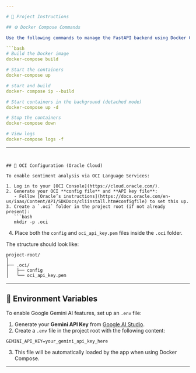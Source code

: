 ```yaml
---

# 📘 Project Instructions

## ⚙️ Docker Compose Commands

Use the following commands to manage the FastAPI backend using Docker Compose:

```bash
# Build the Docker image
docker-compose build

# Start the containers
docker-compose up

# start and build
docker- compose ip --build

# Start containers in the background (detached mode)
docker-compose up -d

# Stop the containers
docker-compose down

# View logs
docker-compose logs -f
```

---
```


## 🔐 OCI Configuration (Oracle Cloud)

To enable sentiment analysis via OCI Language Services:

1. Log in to your [OCI Console](https://cloud.oracle.com/).
2. Generate your OCI **config file** and **API key file**:
   - Follow [Oracle’s instructions](https://docs.oracle.com/en-us/iaas/Content/API/SDKDocs/cliinstall.htm#configfile) to set this up.
3. Create a `.oci` folder in the project root (if not already present):
   ```bash
   mkdir -p .oci
   ```
4. Place both the `config` and `oci_api_key.pem` files inside the `.oci` folder.

The structure should look like:
```
project-root/
│
├── .oci/
│   ├── config
│   └── oci_api_key.pem
```

---

## 🔑 Environment Variables

To enable Google Gemini AI features, set up an `.env` file:

1. Generate your **Gemini API Key** from [Google AI Studio](https://makersuite.google.com/).
2. Create a `.env` file in the project root with the following content:

```
GEMINI_API_KEY=your_gemini_api_key_here
```

3. This file will be automatically loaded by the app when using Docker Compose.

---

